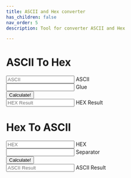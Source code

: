 ```yaml
---
title: ASCII and Hex converter
has_children: false
nav_order: 5
description: Tool for converter ASCII and Hex

---
```


<h1>ASCII To Hex</h1>
<form id="ascii-to-hex">
    <div class="form-floating mb-3">
        <input type="text" class="form-control" placeholder="ASCII" name="ascii-to-hex" id="ascii-to-hex"   min="1000" max="10000">
        <label for="ascii-to-hex">ASCII</label>
    </div>
    <div class="form-floating mb-3">
        <input type="text" class="form-control" placeholder="Glue" name="ascii-to-hex-glue" id="ascii-to-hex-glue" value=" ">
        <label for="ascii-to-hex-glue">Glue</label>
    </div>
    <div class="mb-3">
        <input type="submit" class="btn btn-primary" value="Calculate!">
    </div>
    <div class="form-floating mb-3">
        <input readonly class="form-control" type="text" id="hex-result" placeholder="HEX Result">
        <label for="hex-result">HEX Result</label>
    </div>
</form>
<h1>Hex To ASCII</h1>
<form id="hex-to-ascii">
    <div class="form-floating mb-3">
        <input type="text" class="form-control" placeholder="HEX" name="hex-to-ascii" id="hex-to-ascii">
        <label for="hex-to-ascii">HEX</label>
    </div>
    <div class="form-floating mb-3">
        <input type="text" class="form-control" placeholder="Separator" name="hex-to-ascii-separator" id="hex-to-ascii-separator" value=" ">
        <label for="hex-to-ascii-separator">Separator</label>
    </div>
    <div class="mb-3">
        <input type="submit" class="btn btn-primary" value="Calculate!">
    </div>
    <div class="form-floating mb-3">
        <input readonly class="form-control" type="text" id="ascii-result" placeholder="ASCII Result">
        <label for="ascii-result">ASCII Result</label>
    </div>
</form>
  
<script>
    var asciiToHexForm = document.getElementById('ascii-to-hex');
    asciiToHexForm.addEventListener('submit',(event) => {
        event.preventDefault();
        var fomrdata = new FormData(asciiToHexForm);
        var str = fomrdata.get('ascii-to-hex');
        var glue = fomrdata.get('ascii-to-hex-glue');
        var hex = [...str].map((elem, n) => "0x"+Number(str.charCodeAt(n)).toString(16)).join(glue);
        document.getElementById('hex-result').value = hex;
    });

    var hexToAsciiForm = document.getElementById('hex-to-ascii');
    hexToAsciiForm.addEventListener('submit',(event) => {
        event.preventDefault();
        var fomrdata = new FormData(hexToAsciiForm);
        var str = fomrdata.get('hex-to-ascii');
        var separator = fomrdata.get('hex-to-ascii-separator');
        var ascii = str.split(separator).map(el => String.fromCharCode(Number(el))).join('');
        document.getElementById('ascii-result').value = ascii;
    });
    
</script>
